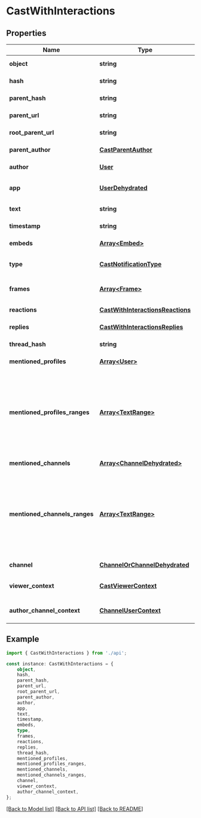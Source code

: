 # CastWithInteractions


## Properties

Name | Type | Description | Notes
------------ | ------------- | ------------- | -------------
**object** | **string** |  | [default to undefined]
**hash** | **string** |  | [default to undefined]
**parent_hash** | **string** |  | [default to undefined]
**parent_url** | **string** |  | [default to undefined]
**root_parent_url** | **string** |  | [default to undefined]
**parent_author** | [**CastParentAuthor**](CastParentAuthor.md) |  | [default to undefined]
**author** | [**User**](User.md) |  | [default to undefined]
**app** | [**UserDehydrated**](UserDehydrated.md) |  | [optional] [default to undefined]
**text** | **string** |  | [default to undefined]
**timestamp** | **string** |  | [default to undefined]
**embeds** | [**Array&lt;Embed&gt;**](Embed.md) |  | [default to undefined]
**type** | [**CastNotificationType**](CastNotificationType.md) |  | [optional] [default to undefined]
**frames** | [**Array&lt;Frame&gt;**](Frame.md) |  | [optional] [default to undefined]
**reactions** | [**CastWithInteractionsReactions**](CastWithInteractionsReactions.md) |  | [default to undefined]
**replies** | [**CastWithInteractionsReplies**](CastWithInteractionsReplies.md) |  | [default to undefined]
**thread_hash** | **string** |  | [default to undefined]
**mentioned_profiles** | [**Array&lt;User&gt;**](User.md) |  | [default to undefined]
**mentioned_profiles_ranges** | [**Array&lt;TextRange&gt;**](TextRange.md) | Positions within the text (inclusive start, exclusive end) where each mention occurs. Each index within this list corresponds to the same-numbered index in the mentioned_profiles list.  | [default to undefined]
**mentioned_channels** | [**Array&lt;ChannelDehydrated&gt;**](ChannelDehydrated.md) |  | [default to undefined]
**mentioned_channels_ranges** | [**Array&lt;TextRange&gt;**](TextRange.md) | Positions within the text (inclusive start, exclusive end) where each mention occurs. Each index within this list corresponds to the same-numbered index in the mentioned_channels list.  | [default to undefined]
**channel** | [**ChannelOrChannelDehydrated**](ChannelOrChannelDehydrated.md) |  | [default to undefined]
**viewer_context** | [**CastViewerContext**](CastViewerContext.md) |  | [optional] [default to undefined]
**author_channel_context** | [**ChannelUserContext**](ChannelUserContext.md) |  | [optional] [default to undefined]

## Example

```typescript
import { CastWithInteractions } from './api';

const instance: CastWithInteractions = {
    object,
    hash,
    parent_hash,
    parent_url,
    root_parent_url,
    parent_author,
    author,
    app,
    text,
    timestamp,
    embeds,
    type,
    frames,
    reactions,
    replies,
    thread_hash,
    mentioned_profiles,
    mentioned_profiles_ranges,
    mentioned_channels,
    mentioned_channels_ranges,
    channel,
    viewer_context,
    author_channel_context,
};
```

[[Back to Model list]](../README.md#documentation-for-models) [[Back to API list]](../README.md#documentation-for-api-endpoints) [[Back to README]](../README.md)
